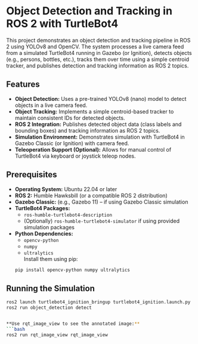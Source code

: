 # Object Detection and Tracking in ROS 2 with TurtleBot4

This project demonstrates an object detection and tracking pipeline in ROS 2 using YOLOv8 and OpenCV. The system processes a live camera feed from a simulated TurtleBot4 running in Gazebo (or Ignition), detects objects (e.g., persons, bottles, etc.), tracks them over time using a simple centroid tracker, and publishes detection and tracking information as ROS 2 topics.


## Features

- **Object Detection:** Uses a pre-trained YOLOv8 (nano) model to detect objects in a live camera feed.
- **Object Tracking:** Implements a simple centroid-based tracker to maintain consistent IDs for detected objects.
- **ROS 2 Integration:** Publishes detected object data (class labels and bounding boxes) and tracking information as ROS 2 topics.
- **Simulation Environment:** Demonstrates simulation with TurtleBot4 in Gazebo Classic (or Ignition) with camera feed.
- **Teleoperation Support (Optional):** Allows for manual control of TurtleBot4 via keyboard or joystick teleop nodes.

## Prerequisites

- **Operating System:** Ubuntu 22.04 or later
- **ROS 2:** Humble Hawksbill (or a compatible ROS 2 distribution)
- **Gazebo Classic:** (e.g., Gazebo 11) – if using Gazebo Classic simulation
- **TurtleBot4 Packages:**  
  - `ros-humble-turtlebot4-description`  
  - (Optionally) `ros-humble-turtlebot4-simulator` if using provided simulation packages
- **Python Dependencies:**  
  - `opencv-python`
  - `numpy`
  - `ultralytics`  
  Install them using pip:
  ```bash
  pip install opencv-python numpy ultralytics


## Running the Simulation
 ```bash
ros2 launch turtlebot4_ignition_bringup turtlebot4_ignition.launch.py
ros2 run object_detection detect


**Use rqt_image_view to see the annotated image:**
 ```bash
ros2 run rqt_image_view rqt_image_view

